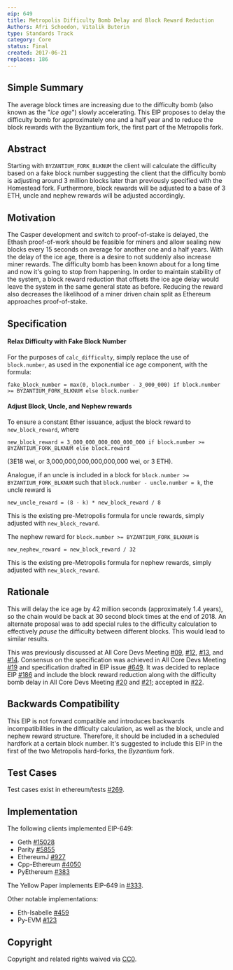 ```yaml
---
eip: 649
title: Metropolis Difficulty Bomb Delay and Block Reward Reduction
Authors: Afri Schoedon, Vitalik Buterin
type: Standards Track
category: Core
status: Final
created: 2017-06-21
replaces: 186
---
```


## Simple Summary
The average block times are increasing due to the difficulty bomb (also known as the "_ice age_") slowly accelerating. This EIP proposes to delay the difficulty bomb for approximately one and a half year and to reduce the block rewards with the Byzantium fork, the first part of the Metropolis fork.

## Abstract
Starting with `BYZANTIUM_FORK_BLKNUM` the client will calculate the difficulty based on a fake block number suggesting the client that the difficulty bomb is adjusting around 3 million blocks later than previously specified with the Homestead fork. Furthermore, block rewards will be adjusted to a base of 3 ETH, uncle and nephew rewards will be adjusted accordingly.

## Motivation
The Casper development and switch to proof-of-stake is delayed, the Ethash proof-of-work should be feasible for miners and allow sealing new blocks every 15 seconds on average for another one and a half years. With the delay of the ice age, there is a desire to not suddenly also increase miner rewards. The difficulty bomb has been known about for a long time and now it's going to stop from happening. In order to maintain stability of the system, a block reward reduction that offsets the ice age delay would leave the system in the same general state as before. Reducing the reward also decreases the likelihood of a miner driven chain split as Ethereum approaches proof-of-stake.

## Specification
#### Relax Difficulty with Fake Block Number
For the purposes of `calc_difficulty`, simply replace the use of `block.number`, as used in the exponential ice age component, with the formula:

    fake_block_number = max(0, block.number - 3_000_000) if block.number >= BYZANTIUM_FORK_BLKNUM else block.number

#### Adjust Block, Uncle, and Nephew rewards
To ensure a constant Ether issuance, adjust the block reward to `new_block_reward`, where

    new_block_reward = 3_000_000_000_000_000_000 if block.number >= BYZANTIUM_FORK_BLKNUM else block.reward

(3E18 wei, or 3,000,000,000,000,000,000 wei, or 3 ETH).

Analogue, if an uncle is included in a block for `block.number >= BYZANTIUM_FORK_BLKNUM` such that `block.number - uncle.number = k`, the uncle reward is

    new_uncle_reward = (8 - k) * new_block_reward / 8

This is the existing pre-Metropolis formula for uncle rewards, simply adjusted with `new_block_reward`.

The nephew reward for `block.number >= BYZANTIUM_FORK_BLKNUM` is

    new_nephew_reward = new_block_reward / 32

This is the existing pre-Metropolis formula for nephew rewards, simply adjusted with `new_block_reward`.

## Rationale
This will delay the ice age by 42 million seconds (approximately 1.4 years), so the chain would be back at 30 second block times at the end of 2018. An alternate proposal was to add special rules to the difficulty calculation to effectively _pause_ the difficulty between different blocks. This would lead to similar results.

This was previously discussed at All Core Devs Meeting [#09](https://github.com/ethereum/pm/blob/master/All%20Core%20Devs%20Meetings/Meeting%209.md#metropolis-timing-and-roadmap-discussion), [#12](https://github.com/ethereum/pm/blob/master/All%20Core%20Devs%20Meetings/Meeting%2012.md#5-metropolis-update), [#13](https://github.com/ethereum/pm/blob/master/All%20Core%20Devs%20Meetings/Meeting%2013.md#3-eip-186-reduce-eth-issuance-before-proof-of-stake-hudson), and [#14](https://github.com/ethereum/pm/blob/master/All%20Core%20Devs%20Meetings/Meeting%2014.md#1-eip-186-reduce-eth-issuance-before-proof-of-stake-core-devs). Consensus on the specification was achieved in All Core Devs Meeting [#19](https://github.com/ethereum/pm/blob/master/All%20Core%20Devs%20Meetings/Meeting%2019.md) and specification drafted in EIP issue [#649](https://github.com/ethereum/EIPs/issues/649). It was decided to replace EIP [#186](https://github.com/ethereum/EIPs/issues/186) and include the block reward reduction along with the difficulty bomb delay in All Core Devs Meeting [#20](https://github.com/ethereum/pm/blob/master/All%20Core%20Devs%20Meetings/Meeting%2020.md) and [#21](https://github.com/ethereum/pm/blob/master/All%20Core%20Devs%20Meetings/Meeting%2021.md); accepted in [#22](https://github.com/ethereum/pm/blob/master/All%20Core%20Devs%20Meetings/Meeting%2022.md).

## Backwards Compatibility
This EIP is not forward compatible and introduces backwards incompatibilities in the difficulty calculation, as well as the block, uncle and nephew reward structure. Therefore, it should be included in a scheduled hardfork at a certain block number. It's suggested to include this EIP in the first of the two Metropolis hard-forks, the _Byzantium_ fork.

## Test Cases
Test cases exist in ethereum/tests [#269](https://github.com/ethereum/tests/pull/269).

## Implementation
The following clients implemented EIP-649:

- Geth [#15028](https://github.com/ethereum/go-ethereum/pull/15028)
- Parity [#5855](https://github.com/paritytech/parity/pull/5855)
- EthereumJ [#927](https://github.com/ethereum/ethereumj/pull/927)
- Cpp-Ethereum [#4050](https://github.com/ethereum/cpp-ethereum/issues/4050)
- PyEthereum [#383](https://github.com/ethereum/pyethereum/pull/383)

The Yellow Paper implements EIP-649 in [#333](https://github.com/ethereum/yellowpaper/pull/333).

Other notable implementations:

- Eth-Isabelle [#459](https://github.com/pirapira/eth-isabelle/issues/459)
- Py-EVM [#123](https://github.com/pipermerriam/py-evm/pull/123)

## Copyright
Copyright and related rights waived via [CC0](https://creativecommons.org/publicdomain/zero/1.0/).
